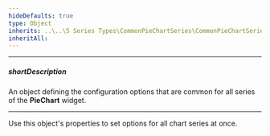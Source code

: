 ```yaml
---
hideDefaults: true
type: Object
inherits: ..\..\5 Series Types\CommonPieChartSeries\CommonPieChartSeries.md
inheritAll: 
---
```

---
##### shortDescription
An object defining the configuration options that are common for all series of the **PieChart** widget.

---
Use this object's properties to set options for all chart series at once.
